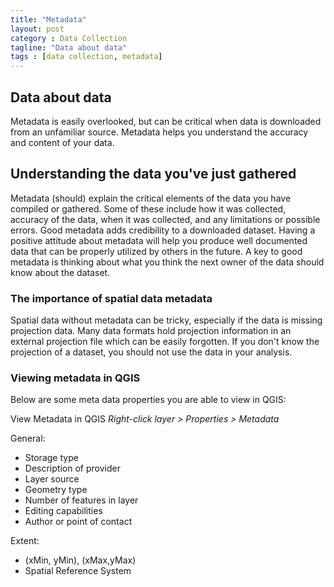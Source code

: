 ```yaml
---
title: "Metadata"
layout: post
category : Data Collection
tagline: "Data about data"
tags : [data collection, metadata]
---
```


## Data about data

Metadata is easily overlooked, but can be critical when data is downloaded from an unfamiliar source. Metadata helps you understand the accuracy and content of your data.

## Understanding the data you've just gathered

Metadata (should) explain the critical elements of the data you have compiled or gathered. Some of these include how it was collected, accuracy of the data, when it was collected, and any limitations or possible errors. Good metadata adds credibility to a downloaded dataset. Having a positive attitude about metadata will help you produce well documented data that can be properly utilized by others in the future. A key to good metadata is thinking about what you think the next owner of the data should know about the dataset.

### The importance of spatial data metadata

Spatial data without metadata can be tricky, especially if the data is missing projection data. Many data formats hold projection information in an external projection file which can be easily forgotten. If you don't know the projection of a dataset, you should not use the data in your analysis.

### Viewing metadata in QGIS

Below are some meta data properties you are able to view in QGIS:

View Metadata in QGIS <em>Right-click layer > Properties > Metadata</em>

General: 

 * Storage type
 * Description of provider
 * Layer source
 * Geometry type
 * Number of features in layer
 * Editing capabilities
 * Author or point of contact

Extent: 

 * (xMin, yMin), (xMax,yMax)
 * Spatial Reference System


